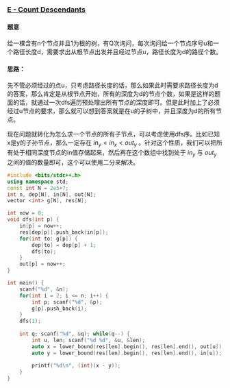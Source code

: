 ### [E - Count Descendants](https://atcoder.jp/contests/abc202/tasks)

#### 题意

给一棵含有n个节点并且1为根的树，有Q次询问，每次询问给一个节点序号u和一个路径长度d，需要求出从根节点出发并且经过节点u，路径长度为d的路径个数。

#### 思路：

先不管必须经过的点u，只考虑路径长度的话，那么如果此时需要求路径长度为d的答案，那么肯定是从根节点开始，所有的深度为d的节点个数，如果是这样的题面的话，就通过一次dfs遍历预处理出所有节点的深度即可。但是此时加上了必须经过u节点的要求，那么就可以想到答案就是在u的子树中，并且深度为d的所有节点。

现在问题就转化为怎么求一个节点的所有子节点，可以考虑使用dfs序。比如已知x是y的子孙节点，那么一定存在 $in_y < in_x < out_y$ 。针对这个性质，我们可以把所有处于相同深度节点的in值存储起来，然后再在这个数组中找到处于 $in_y$ 与 $out_y$ 之间的值的数量即可，这个可以使用二分来解决。

```cpp
#include <bits/stdc++.h>
using namespace std;
const int N = 2e5+7;
int n, dep[N], in[N], out[N];
vector <int> g[N], res[N];

int now = 0;
void dfs(int p) {
	in[p] = now++;
	res[dep[p]].push_back(in[p]);
	for(int to: g[p]) {
		dep[to] = dep[p] + 1;
		dfs(to);
	}
	out[p] = now++;
}

int main() {
	scanf("%d", &n);
	for(int i = 2; i <= n; i++) {
		int p; scanf("%d", &p);
		g[p].push_back(i);
	}
	dfs(1);
	
	int q; scanf("%d", &q); while(q--) {
		int u, len; scanf("%d %d", &u, &len);
		auto x = lower_bound(res[len].begin(), res[len].end(), out[u]);
		auto y = lower_bound(res[len].begin(), res[len].end(), in[u]);
		
		printf("%d\n", (int)(x - y));
	}
}
```

